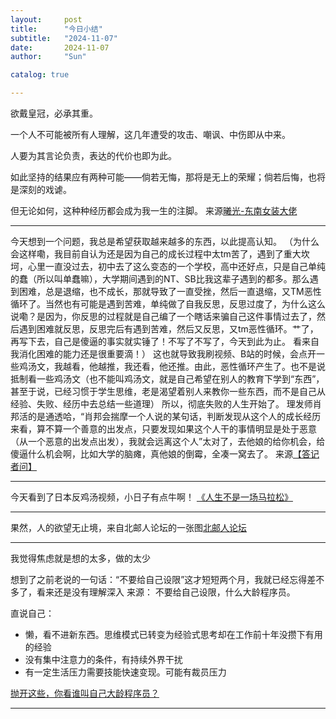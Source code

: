 ```yaml
---
layout:     post
title:      "今日小结"
subtitle:   "2024-11-07"
date:       2024-11-07
author:     "Sun"

catalog: true

---
```

欲戴皇冠，必承其重。

一个人不可能被所有人理解，这几年遭受的攻击、嘲讽、中伤即从中来。

人要为其言论负责，表达的代价也即为此。

如此坚持的结果应有两种可能——倘若无悔，那将是无上的荣耀；倘若后悔，也将是深刻的戏谑。

但无论如何，这种种经历都会成为我一生的注脚。
来源[曦光-东南女装大佬](https://dtysky.moe/article/Create-MyResume)

--------------------------------

今天想到一个问题，我总是希望获取越来越多的东西，以此提高认知。
（为什么会这样嘞，我目前自认为还是因为自己的成长过程中太tm苦了，遇到了重大坎坷，心里一直没过去，初中去了这么变态的一个学校，高中还好点，只是自己单纯的蠢（所以叫单蠢嘛），大学期间遇到的NT、SB比我这辈子遇到的都多。那么遇到困难，总是退缩，也不成长，那就导致了一直受挫，然后一直退缩，又TM恶性循环了。当然也有可能是遇到苦难，单纯做了自我反思，反思过度了，为什么这么说嘞？是因为，你反思的过程就是自己编了一个瞎话来骗自己这件事情过去了，然后遇到困难就反思，反思完后有遇到苦难，然后又反思，又tm恶性循环。艹了，再写下去，自己是傻逼的事实就实锤了！不写了不写了，今天到此为止。
看来自我消化困难的能力还是很重要滴！）
这也就导致我刷视频、B站的时候，会点开一些鸡汤文，我越看，他越推，我还看，他还推。由此，恶性循环产生了。也不是说抵制看一些鸡汤文（也不能叫鸡汤文，就是自己希望在别人的教育下学到“东西”，甚至于说，已经习惯于学生思维，老是渴望着别人来教你一些东西，而不是自己从经验、失败、经历中去总结一些道理）
所以，彻底失败的人生开始了。
理发师肖邦活的是通透哈，“肖邦会揣摩一个人说的某句话，判断发现从这个人的成长经历来看，算不算一个善意的出发点，只要发现如果这个人干的事情明显是处于恶意（从一个恶意的出发点出发），我就会远离这个人”太对了，去他娘的给你机会，给傻逼什么机会啊，比如大学的脑瘫，真他娘的倒霉，全凑一窝去了。
来源[【答记者问】](https://www.bilibili.com/video/BV1aE421F7Jr/?share_source=copy_web&vd_source=82cb64cce677e3396f3cacc32b5fcf00)

--------------------------------
今天看到了日本反鸡汤视频，小日子有点牛啊！
[《人生不是一场马拉松》](https://drive.google.com/file/d/1yqt-O5_k-ykmELheUqhJL6zBRP7h-u78/view?usp=sharing)

--------------------------------
果然，人的欲望无止境，来自北邮人论坛的一张图[北邮人论坛](https://bbs.byr.cn/#!article/Job/164666?p=1)

--------------------------------
我觉得焦虑就是想的太多，做的太少

想到了之前老说的一句话：“不要给自己设限”这才短短两个月，我就已经忘得差不多了，看来还是没有理解深入
来源：
不要给自己设限，什么大龄程序员。


直说自己：
- 懒，看不进新东西。思维模式已转变为经验式思考却在工作前十年没攒下有用的经验
- 没有集中注意力的条件，有持续外界干扰
- 有一定生活压力需要技能快速变现。可能有裁员压力

[抛开这些，你看谁叫自己大龄程序员？](https://x.com/bc12edf8ae2cb21/status/1855843552040751524?s=46)

--------------------------------